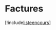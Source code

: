# Factures

[!include[listeencours](factures.listeencours.autogen.md)]






































